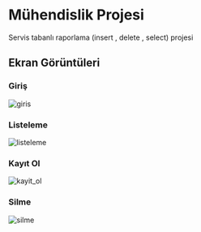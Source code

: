 # Mühendislik Projesi
Servis tabanlı raporlama (insert , delete , select) projesi

## Ekran Görüntüleri

### Giriş
![giris](https://user-images.githubusercontent.com/24703372/35244198-6debbdac-ffd0-11e7-982b-6f4fc079525a.png)

### Listeleme
![listeleme](https://user-images.githubusercontent.com/24703372/35244199-6e10a0e0-ffd0-11e7-82a2-e43ac1fc5286.png)

### Kayıt Ol
![kayit_ol](https://user-images.githubusercontent.com/24703372/35244200-6e3309be-ffd0-11e7-8d16-4505624c8921.png)

### Silme
![silme](https://user-images.githubusercontent.com/24703372/35244201-6e586dee-ffd0-11e7-9252-6e1d61d8fb29.png)
